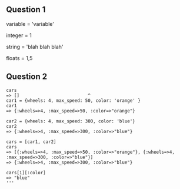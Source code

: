 ## Question 1

variable = 'variable' 

integer = 1

string = 'blah blah blah' 

floats = 1,5

## Question 2  
```
cars
=> []                          ^
car1 = {wheels: 4, max_speed: 50, color: 'orange' }
car1
=> {:wheels=>4, :max_speed=>50, :color=>"orange"}

car2 = {wheels: 4, max_speed: 300, color: 'blue'}
car2
=> {:wheels=>4, :max_speed=>300, :color=>"blue"}

cars = [car1, car2]
cars
=> [{:wheels=>4, :max_speed=>50, :color=>"orange"}, {:wheels=>4, :max_speed=>300, :color=>"blue"}]
=> {:wheels=>4, :max_speed=>300, :color=>"blue"}

cars[1][:color]
=> "blue"
'''



